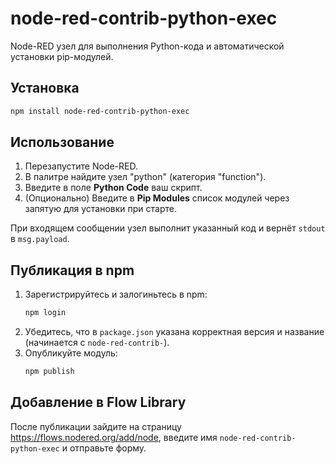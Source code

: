 # node-red-contrib-python-exec

Node-RED узел для выполнения Python-кода и автоматической установки pip-модулей.

## Установка

```bash
npm install node-red-contrib-python-exec
``` 

## Использование

1. Перезапустите Node-RED.
2. В палитре найдите узел "python" (категория "function").
3. Введите в поле **Python Code** ваш скрипт.
4. (Опционально) Введите в **Pip Modules** список модулей через запятую для установки при старте.

При входящем сообщении узел выполнит указанный код и вернёт `stdout` в `msg.payload`.

## Публикация в npm

1. Зарегистрируйтесь и залогиньтесь в npm:
   ```bash
   npm login
   ```
2. Убедитесь, что в `package.json` указана корректная версия и название (начинается с `node-red-contrib-`).
3. Опубликуйте модуль:
   ```bash
   npm publish
   ```

## Добавление в Flow Library

После публикации зайдите на страницу https://flows.nodered.org/add/node, введите имя `node-red-contrib-python-exec` и отправьте форму.
